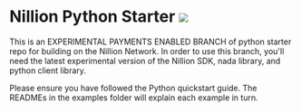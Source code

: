 # Nillion Python Starter <a href="https://github.com/NillionNetwork/nillion-python-starter/blob/main/LICENSE"><img src="https://img.shields.io/badge/license-MIT-blue.svg"></a>

This is an EXPERIMENTAL PAYMENTS ENABLED BRANCH of python starter repo for building on the Nillion Network. In order to use this branch, you'll need the latest experimental version of the Nillion SDK, nada library, and python client library.

Please ensure you have followed the Python quickstart guide. The READMEs in the examples folder will explain each example in turn.
